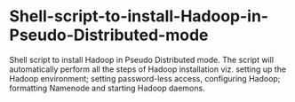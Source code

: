 # Shell-script-to-install-Hadoop-in-Pseudo-Distributed-mode
Shell script to install Hadoop in Pseudo Distributed mode. The script will automatically perform all the steps of Hadoop installation viz. setting up the Hadoop environment; setting password-less access, configuring Hadoop; formatting Namenode and starting Hadoop daemons. 
